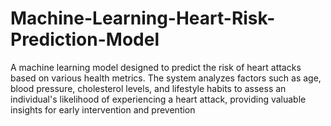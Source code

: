 # Machine-Learning-Heart-Risk-Prediction-Model
A machine learning model designed to predict the risk of heart attacks based on various health metrics. The system analyzes factors such as age, blood pressure, cholesterol levels, and lifestyle habits to assess an individual's likelihood of experiencing a heart attack, providing valuable insights for early intervention and prevention
